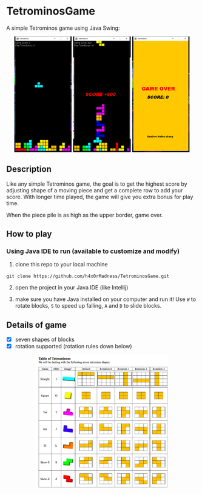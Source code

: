 # TetrominosGame
A simple Tetrominos game using Java Swing:

<p align="center">
    <img src="https://github.com/h4x0rMadness/TetrominosGame/blob/master/imgs/1.png" width="30%"/>
    <img src="https://github.com/h4x0rMadness/TetrominosGame/blob/master/imgs/2.png" width="30%"/>
    <img src="https://github.com/h4x0rMadness/TetrominosGame/blob/master/imgs/3.png" width="30%"/>
   
</p>

## Description

Like any simple Tetrominos game, the goal is to get the highest score by adjusting shape of a moving piece and get a complete row to add your score. With longer time played, the game will give you extra bonus for play time.

When the piece pile is as high as the upper border, game over.

## How to play

### Using Java IDE to run (available to customize and modify)
1. clone this repo to your local machine
```
git clone https://github.com/h4x0rMadness/TetrominosGame.git
```

2. open the project in your Java IDE (like Intellij)

3. make sure you have Java installed on your computer and run it! Use `W` to rotate blocks, `S` to speed up falling, `A` and `D` to slide blocks.

## Details of game

- [x] seven shapes of blocks
- [x] rotation supported (rotation rules down below)

<p align="center">
    <img src="https://github.com/h4x0rMadness/TetrominosGame/blob/master/imgs/4.png" width="70%"/>
</p>
